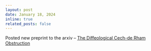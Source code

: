 ```yaml
---
layout: post
date: January 18, 2024
inline: true
related_posts: false
---
```


Posted new preprint to the arxiv – [The Diffeological Cech-de Rham Obstruction](https://arxiv.org/abs/2401.09400)